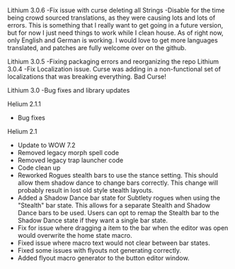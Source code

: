 Lithium 3.0.6
  -Fix issue with curse deleting all Strings
  -Disable for the time being crowd sourced translations, as they were causing lots and lots of errors. This is something that I really want to get going in a future version, but for now I just need things to work while I clean house. As of right now, only English and German is working. I would love to get more languages translated, and patches are fully welcome over on the github.

Lithium 3.0.5
 -Fixing packaging errors and reorganizing the repo
Lithium 3.0.4
 -Fix Localization issue. Curse was adding in a non-functional set of localizations that was breaking everything. Bad Curse!

Lithium 3.0
-Bug fixes and library updates

 Helium 2.1.1
 - Bug fixes

 Helium 2.1
 - Update to WOW 7.2
 - Removed legacy morph spell code
 - Removed legacy trap launcher code
 - Code clean up
 - Reworked Rogues stealth bars to use the stance setting.  This should allow them shadow dance to change bars correctly.  This change will probably result in lost old style stealth layouts.
 - Added a Shadow Dance bar state for Subtlety rogues when using the "Stealth" bar state.  This allows for a separate Stealth and Shadow Dance bars to be used.  Users can opt to remap the Stealth bar to the Shadow Dance state if they want a single bar state.
 - Fix for issue where dragging a item to the bar when the editor was open would overwrite the home state macro.
 - Fixed issue where macro text would not clear between bar states.
 - Fixed some issues with flyouts not generating correctly.
 - Added flyout macro generator to the button editor window.
